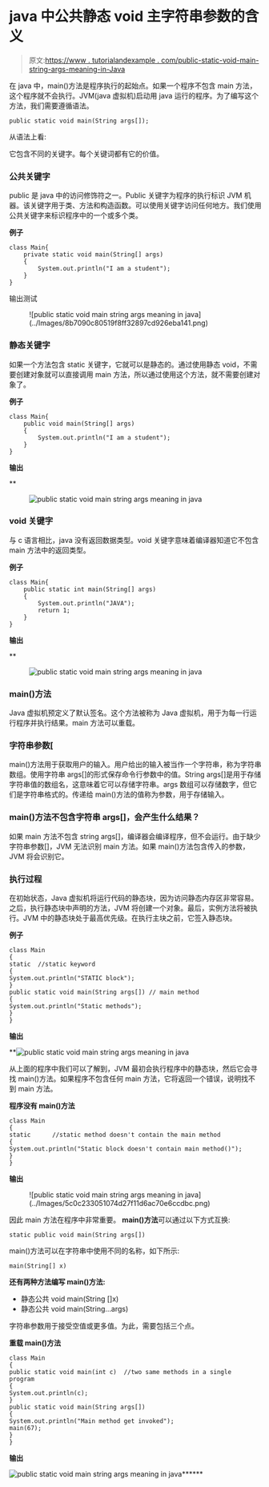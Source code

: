 # java 中公共静态 void 主字符串参数的含义

> 原文:[https://www . tutorialandexample . com/public-static-void-main-string-args-meaning-in-Java](https://www.tutorialandexample.com/public-static-void-main-string-args-meaning-in-java)

在 java 中，main()方法是程序执行的起始点。如果一个程序不包含 main 方法，这个程序就不会执行。JVM(java 虚拟机)启动用 java 运行的程序。为了编写这个方法，我们需要遵循语法。

```
public static void main(String args[]);
```

从语法上看:

它包含不同的关键字。每个关键词都有它的价值。

### 公共关键字

public 是 java 中的访问修饰符之一。Public 关键字为程序的执行标识 JVM 机器。该关键字用于类、方法和构造函数。可以使用关键字访问任何地方。我们使用公共关键字来标识程序中的一个或多个类。

**例子**

```
class Main{
	private static void main(String[] args)
	{
		System.out.println("I am a student");
	}
} 
```

输出测试

<figure class="wp-block-image">![public static void main string args meaning in java](../Images/8b7090c80519f8ff32897cd926eba141.png)</figure>

### 静态关键字

如果一个方法包含 static 关键字，它就可以是静态的。通过使用静态 void，不需要创建对象就可以直接调用 main 方法，所以通过使用这个方法，就不需要创建对象了。

**例子**

```
class Main{
	public void main(String[] args)
	{
		System.out.println("I am a student");
	}
} 
```

**输出**

 **<figure class="wp-block-image">![public static void main string args meaning in java](../Images/0ebe7d3e7fdc4ff47591e6b5ff61628e.png)</figure>

### void 关键字

与 c 语言相比，java 没有返回数据类型。void 关键字意味着编译器知道它不包含 main 方法中的返回类型。

**例子**

```
class Main{
    public static int main(String[] args)
    {
        System.out.println("JAVA");
        return 1;
    }
} 
```

**输出**

 **<figure class="wp-block-image">![public static void main string args meaning in java](../Images/d960c64170ab3d84dd80d44a5dc7658a.png)</figure>

### main()方法

Java 虚拟机预定义了默认签名。这个方法被称为 Java 虚拟机，用于为每一行运行程序并执行结果。main 方法可以重载。

### 字符串参数[

main()方法用于获取用户的输入。用户给出的输入被当作一个字符串，称为字符串数组。使用字符串 args[]的形式保存命令行参数中的值。String args[]是用于存储字符串值的数组名，这意味着它可以存储字符串。args 数组可以存储数字，但它们是字符串格式的。传递给 main()方法的值称为参数，用于存储输入。

### main()方法不包含字符串 args[]，会产生什么结果？

如果 main 方法不包含 string args[]，编译器会编译程序，但不会运行。由于缺少字符串参数[]，JVM 无法识别 main 方法。如果 main()方法包含传入的参数，JVM 将会识别它。

### 执行过程

在初始状态，Java 虚拟机将运行代码的静态块，因为访问静态内存区非常容易。之后，执行静态块中声明的方法，JVM 将创建一个对象。最后，实例方法将被执行。JVM 中的静态块处于最高优先级。在执行主块之前，它签入静态块。

**例子**

```
class Main
{  
static  //static keyword
{  
System.out.println("STATIC block");  
}  
public static void main(String args[]) // main method 
{  
System.out.println("Static methods");  
}  
} 
```

**输出**

**![public static void main string args meaning in java](../Images/103e83ee31745933ce4c3f818bbac580.png)  

从上面的程序中我们可以了解到，JVM 最初会执行程序中的静态块，然后它会寻找 main()方法。如果程序不包含任何 main 方法，它将返回一个错误，说明找不到 main 方法。

**程序没有 main()方法**

```
class Main 
{  
static      //static method doesn't contain the main method
{  
System.out.println("Static block doesn't contain main method()");  
}  
} 
```

**输出**

<figure class="wp-block-image">![public static void main string args meaning in java](../Images/5c0c233051074d27f11d6ac70e6ccdbc.png)</figure>

因此 main 方法在程序中非常重要。 **main()方法**可以通过以下方式互换:

```
static public void main(String args[])  
```

main()方法可以在字符串中使用不同的名称，如下所示:

```
main(String[] x)
```

**还有两种方法编写 main()方法:**

*   静态公共 void main(String []x)
*   静态公共 void main(String…args)

字符串参数用于接受空值或更多值。为此，需要包括三个点。

**重载 main()方法**

```
class Main  
{  
public static void main(int c)  //two same methods in a single program  
{  
System.out.println(c);  
}  
public static void main(String args[])  
{     
System.out.println("Main method get invoked");  
main(67);  
}  
} 
```

**输出**

![public static void main string args meaning in java](../Images/54d9f47241c20da99674715542b07e4d.png)******
